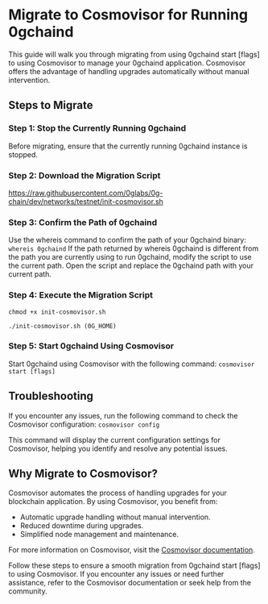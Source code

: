 # Migrate to Cosmovisor for Running 0gchaind
This guide will walk you through migrating from using 0gchaind start [flags] to using Cosmovisor to manage your 0gchaind application. Cosmovisor offers the advantage of handling upgrades automatically without manual intervention.
## Steps to Migrate
### Step 1: Stop the Currently Running 0gchaind
Before migrating, ensure that the currently running 0gchaind instance is stopped. 
### Step 2: Download the Migration Script
https://raw.githubusercontent.com/0glabs/0g-chain/dev/networks/testnet/init-cosmovisor.sh
### Step 3: Confirm the Path of 0gchaind
Use the whereis command to confirm the path of your 0gchaind binary: 
`whereis 0gchaind`
If the path returned by whereis 0gchaind is different from the path you are currently using to run 0gchaind, modify the script to use the current path. Open the script and replace the 0gchaind path with your current path.
### Step 4: Execute the Migration Script
`chmod +x init-cosmovisor.sh`

`./init-cosmovisor.sh (0G_HOME)`
### Step 5: Start 0gchaind Using Cosmovisor
Start 0gchaind using Cosmovisor with the following command:
`
cosmovisor start [flags]
`
## Troubleshooting
If you encounter any issues, run the following command to check the Cosmovisor configuration:
`cosmovisor config`

This command will display the current configuration settings for Cosmovisor, helping you identify and resolve any potential issues.
## Why Migrate to Cosmovisor?
Cosmovisor automates the process of handling upgrades for your blockchain application. By using Cosmovisor, you benefit from:
* Automatic upgrade handling without manual intervention.
* Reduced downtime during upgrades.
* Simplified node management and maintenance.

For more information on Cosmovisor, visit the [Cosmovisor documentation](https://docs.cosmos.network/main/build/tooling/cosmovisor).

Follow these steps to ensure a smooth migration from 0gchaind start [flags] to using Cosmovisor. If you encounter any issues or need further assistance, refer to the Cosmovisor documentation or seek help from the community.
